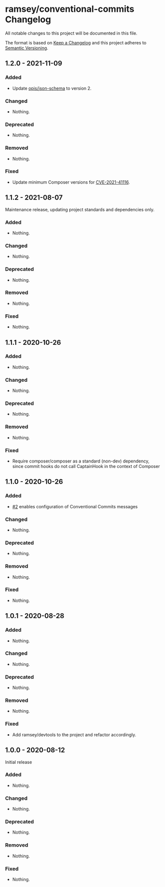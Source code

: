 # ramsey/conventional-commits Changelog

All notable changes to this project will be documented in this file.

The format is based on [Keep a Changelog](http://keepachangelog.com/en/1.0.0/)
and this project adheres to [Semantic Versioning](http://semver.org/spec/v2.0.0.html).

## 1.2.0 - 2021-11-09

### Added

- Update [opis/json-schema](https://opis.io/json-schema) to version 2.

### Changed

- Nothing.

### Deprecated

- Nothing.

### Removed

- Nothing.

### Fixed

- Update minimum Composer versions for [CVE-2021-41116](https://github.com/advisories/GHSA-frqg-7g38-6gcf).

## 1.1.2 - 2021-08-07

Maintenance release, updating project standards and dependencies only.

### Added

- Nothing.

### Changed

- Nothing.

### Deprecated

- Nothing.

### Removed

- Nothing.

### Fixed

- Nothing.

## 1.1.1 - 2020-10-26

### Added

- Nothing.

### Changed

- Nothing.

### Deprecated

- Nothing.

### Removed

- Nothing.

### Fixed

- Require composer/composer as a standard (non-dev) dependency, since commit hooks do not call CaptainHook in the context of Composer

## 1.1.0 - 2020-10-26

### Added

- [#2](https://github.com/ramsey/conventional-commits/pull/2) enables configuration of Conventional Commits messages

### Changed

- Nothing.

### Deprecated

- Nothing.

### Removed

- Nothing.

### Fixed

- Nothing.

## 1.0.1 - 2020-08-28

### Added

- Nothing.

### Changed

- Nothing.

### Deprecated

- Nothing.

### Removed

- Nothing.

### Fixed

- Add ramsey/devtools to the project and refactor accordingly.

## 1.0.0 - 2020-08-12

Initial release

### Added

- Nothing.

### Changed

- Nothing.

### Deprecated

- Nothing.

### Removed

- Nothing.

### Fixed

- Nothing.
